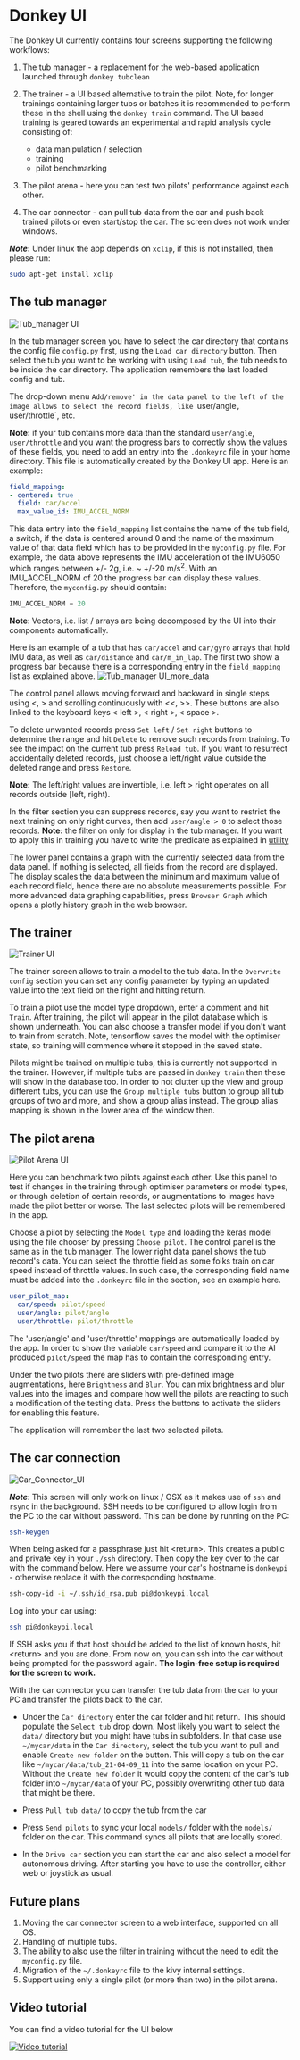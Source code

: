 # Donkey UI

The Donkey UI currently contains four screens supporting the following workflows:

1. The tub manager - a replacement for the web-based application launched through `donkey tubclean`
   
1. The trainer - a UI based alternative to train the pilot. Note, for longer trainings containing larger tubs or batches it is recommended to perform these in the shell using the `donkey train` command. The UI based training is geared towards an experimental and rapid analysis cycle consisting of:
     * data manipulation / selection
     * training
     * pilot benchmarking

1. The pilot arena - here you can test two pilots' performance against each other.
1. The car connector - can pull tub data from the car and push back trained pilots or even start/stop the car. The screen does not work under windows.

**_Note_:** Under linux the app depends on `xclip`, if this is not installed, then please run:
```bash
sudo apt-get install xclip
```

## The tub manager
![Tub_manager UI](../assets/ui-tub-manager.png)

In the tub manager screen you have to select the car directory that contains the config file `config.py` first, using the `Load car directory` button. Then select the tub you want to be working with using `Load tub`, the tub needs to be inside the car directory. The application remembers the last loaded config and tub.

The drop-down menu `Add/remove' in the data panel to the left of the image allows to select the record fields, like `user/angle`, `user/throttle`, etc. 

**Note:** if your tub contains more data than the standard `user/angle`, `user/throttle` and you want the progress bars to correctly show the values of these fields, you need to add an entry into the `.donkeyrc` file in your home directory. This file is automatically created by the Donkey UI app. Here is an example:
```yaml
field_mapping:
- centered: true
  field: car/accel
  max_value_id: IMU_ACCEL_NORM
```

This data entry into the `field_mapping` list contains the name of the tub field, a switch, if the data is centered around 0 and the name of the maximum value of that data field which has to be provided in the `myconfig.py` file. For example, the data above represents the IMU acceleration of the IMU6050 which ranges between +/- 2g, i.e. ~ +/-20 m/s<sup>2</sup>. With an IMU_ACCEL_NORM of 20 the progress bar can display these values. Therefore, the `myconfig.py` should contain:
```python
IMU_ACCEL_NORM = 20
```

**Note**: Vectors, i.e. list / arrays are being decomposed by the UI into their components automatically.

Here is an example of a tub that has `car/accel` and `car/gyro` arrays that hold IMU data, as well as `car/distance` and `car/m_in_lap`. The first two show a progress bar because there is a corresponding entry in the `field_mapping` list as explained above.
![Tub_manager UI_more_data](../assets/ui-tub-manager-2.png)

The control panel allows moving forward and backward in single steps using <, > and scrolling continuously with <<, >>. These buttons are also linked to the keyboard keys < left >, < right >, < space >.

To delete unwanted records press `Set left` / `Set right` buttons to determine the range and hit `Delete` to remove such records from training. To see the impact on the current tub press `Reload tub`. If you want to resurrect accidentally deleted records, just choose a left/right value outside the deleted range and press `Restore`.

**Note:** The left/right values are invertible, i.e. left > right operates on all records outside [left, right).

In the filter section you can suppress records, say you want to restrict the next training on only right curves, then add `user/angle > 0` to select those records.
**Note:** the filter on only for display in the tub manager. If you want to apply this in training you have to write the predicate as explained in [utility](../utility/donkey.md)

The lower panel contains a graph with the currently selected data from the data panel. If nothing is selected, all fields from the record are displayed. The display scales the data between the minimum and maximum value of each record field, hence there are no absolute measurements possible. For more advanced data graphing capabilities, press `Browser Graph` which opens a plotly history graph in the web browser.

## The trainer
![Trainer UI](../assets/ui-trainer.png)

The trainer screen allows to train a model to the tub data. In the `Overwrite config` section you can set any config parameter by typing an updated value into the text field on the right and hitting return. 

To train a pilot use the model type dropdown, enter a comment and hit `Train`. After training, the pilot will appear in the pilot database which is shown underneath. You can also choose a transfer model if you don't want to train from scratch. Note, tensorflow saves the model with the optimiser state, so training will commence where it stopped in the saved state.

Pilots might be trained on multiple tubs, this is currently not supported in the trainer. However, if multiple tubs are passed in `donkey train` then these will show in the database too. In order to not clutter up the view and group different tubs, you can use the `Group multiple tubs` button to group all tub groups of two and more, and show a group alias instead. The group alias mapping is shown in the lower area of the window then.

## The pilot arena
![Pilot Arena UI](../assets/ui-pilot-arena.png)

Here you can benchmark two pilots against each other. Use this panel to test if changes in the training through optimiser parameters or model types, or through deletion of certain records, or augmentations to images have made the pilot better or worse. The last selected pilots will be remembered in the app.

Choose a pilot by selecting the `Model type` and loading the keras model using the file chooser by pressing `Choose pilot`. The control panel is the same as in the tub manager. The lower right data panel shows the tub record's data. You can select the throttle field as some folks train on car speed instead of throttle values. In such case, the corresponding field name must be added into the `.donkeyrc` file in the section, see an example here.

```yaml
user_pilot_map:
  car/speed: pilot/speed
  user/angle: pilot/angle
  user/throttle: pilot/throttle
```

The 'user/angle' and 'user/throttle' mappings are automatically loaded by the app. In order to show the variable `car/speed` and compare it to the AI produced `pilot/speed` the map has to contain the corresponding entry.

Under the two pilots there are sliders with pre-defined image augmentations, here `Brightness` and `Blur`. You can mix brightness and blur values into the images and compare how well the pilots are reacting to such a modification of the testing data. Press the buttons to activate the sliders for enabling this feature.

The application will remember the last two selected pilots.

## The car connection
![Car_Connector_UI](../assets/ui-car-connector-1.png)

**_Note_**: This screen will only work on linux / OSX as it makes use of `ssh` and `rsync` in the background. SSH needs to be configured to allow login from the PC to the car without password. This can be done by running on the PC:
```bash
ssh-keygen
```
When being asked for a passphrase just hit &lt;return&gt;. This creates a public and private key in your `./ssh` directory. Then copy the key over to the car with the command below. Here we assume your car's hostname is `donkeypi` - otherwise replace it with the corresponding hostname.
```bash
ssh-copy-id -i ~/.ssh/id_rsa.pub pi@donkeypi.local
```
Log into your car using:
```bash
ssh pi@donkeypi.local
```
If SSH asks you if that host should be added to the list of known hosts, hit &lt;return&gt; and you are done. From now on, you can ssh into the car without being prompted for the password again. **The login-free setup is required for the screen to work.**

With the car connector you can transfer the tub data from the car to your PC and transfer the pilots back to the car.

* Under the `Car directory` enter the car folder and hit return. This should populate the `Select tub` drop down. Most likely you want to select the `data/` directory but you might have tubs in subfolders. In that case use `~/mycar/data` in the `Car directory`, select the tub you want to pull and enable `Create new folder` on the button. This will copy a tub on the car like `~/mycar/data/tub_21-04-09_11` into the same location on your PC. Without the `Create new folder` it would copy the content of the car's tub folder into `~/mycar/data` of your PC, possibly overwriting other tub data that might be there.

* Press `Pull tub data/` to copy the tub from the car
* Press `Send pilots` to sync your local `models/` folder with the `models/` folder on the car. This command syncs all pilots that are locally stored.
* In the `Drive car` section you can start the car and also select a model for autonomous driving. After starting you have to use the controller, either web or joystick as usual.



## Future plans
1. Moving the car connector screen to a web interface, supported on all OS.
1. Handling of multiple tubs.
1. The ability to also use the filter in training without the need to edit the `myconfig.py` file.
1. Migration of the `~/.donkeyrc` file to the kivy internal settings.
1. Support using only a single pilot (or more than two) in the pilot arena.

## Video tutorial
You can find a video tutorial for the UI below

[![Video tutorial](https://img.youtube.com/vi/J5-zHNeNebQ/0.jpg
)](https://www.youtube.com/watch?v=J5-zHNeNebQ)


